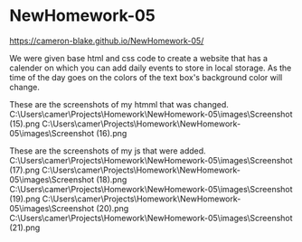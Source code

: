 # NewHomework-05

https://cameron-blake.github.io/NewHomework-05/

We were given base html and css code to create a website that has a calender on which you 
can add daily events to store in local storage. As the time of the day goes on the colors of 
the text box's background color will change. 

These are the screenshots of my htmml that was changed.
C:\Users\camer\Projects\Homework\NewHomework-05\images\Screenshot (15).png
C:\Users\camer\Projects\Homework\NewHomework-05\images\Screenshot (16).png

These are the screenshots of my js that were added.
C:\Users\camer\Projects\Homework\NewHomework-05\images\Screenshot (17).png
C:\Users\camer\Projects\Homework\NewHomework-05\images\Screenshot (18).png
C:\Users\camer\Projects\Homework\NewHomework-05\images\Screenshot (19).png
C:\Users\camer\Projects\Homework\NewHomework-05\images\Screenshot (20).png
C:\Users\camer\Projects\Homework\NewHomework-05\images\Screenshot (21).png
